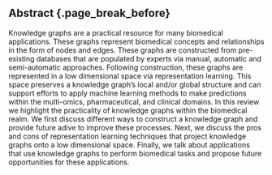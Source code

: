 ## Abstract {.page_break_before}

Knowledge graphs are a practical resource for many biomedical applications.
These graphs represent biomedical concepts and relationships in the form of nodes and edges.
These graphs are constructed from pre-existing databases that are populated by experts via manual, automatic and semi-automatic approaches.
Following construction, these graphs are represented in a low dimensional space via representation learning.
This space preserves a knowledge graph’s local and/or global structure and can support efforts to apply machine learning methods to make predictions within the multi-omics, pharmaceutical, and clinical domains.
In this review we highlight the practicality of knowledge graphs within the biomedical realm.
We first discuss different ways to construct a knowledge graph and provide future adive to improve these processes.
Next, we discuss the pros and cons of representation learning techniques that project knowledge graphs onto a low dimensional space.
Finally, we talk about applications that use knowledge graphs to perform biomedical tasks and propose future opportunities for these applications.

